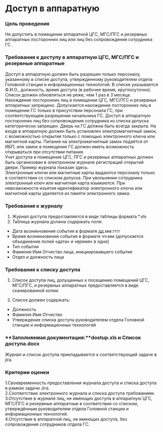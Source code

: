 # Доступ в аппаратную

### **Цель проведения**

Не допустить в помещение аппаратной ЦГС, МГС/ПГС и резервных аппаратных посторонних лиц или лиц без сопровождения сотрудника ГС .

### **Требования к доступу в аппаратную ЦГС, МГС/ПГС и резервные аппаратные**

Доступ в аппаратную должен быть разрешен только персоналу, указанному в списке доступа, утвержденному руководителем отдела Головной станции и информационных технологий. В списке указывается Ф.И.О., должность, время доступа \(в рабочее время, круглосуточно\). Список должен обновляться не реже, чем 1 раз в 3 месяца.  
Нахождение посторонних лиц в помещении ЦГС, МГС/ПГС и резервных аппаратных запрещено. Допускается нахождение посторонних лиц в помещении ГС только в присутствии персонала ГС, при соответствующем разрешении начальника ГС. Доступ в аппаратную посторонних лиц без сопровождения сотрудника из списка допуска категорически запрещен. Дверь на ГС должна быть всегда закрыта. На входе в аппаратную должен быть установлен электромагнитный замок, с возможностью открытия только с помощью электронного ключа или магнитной карты. Питание на электромагнитный замок подаётся от ИБП, или замок в помещение ГС должен иметь возможность открываться при отсутствии питания.  
Учет доступа в помещение ЦГС, ПГС и резервных аппаратных должен быть организован в электронном журнале регистраций открытий двери. Пример журнала показан здесь.  
Электронные ключи или магнитные карты выдаются персоналу только в соответствии со списком допуска. При увольнении сотрудника электронный ключ или магнитная карта изымаются. При невозможности изъятия идентификатор электронного ключа или магнитной карты удаляется из памяти электронного замка.

### **Требования к журналу**

1. Журнал доступа предоставляется в виде таблицы формата \*.xls  
2. Таблица журнала должна содержать поля:

* Дата возникновения события в формате дд.мм.гггг
* Время возникновения события в формате чч:мм \(допускается объединение полей «дата» и «время» в одно\)
* Тип события
* Фамилия Имя Отчество лица, инициировавшего событие
* Отдел и должность лица

### **Требования к списку доступа**

1. Список доступа лиц, допущенных к посещению помещений ЦГС, МГС/ПГС, и резервных аппаратных предоставляется в виде сканированной копии.

2. Список должен содержать:

* Должность
* Фамилия Имя Отчество 
* Утверждение списка доступа руководителем отдела Головной станции и информационных технологий

### **Заполняемая документация:**dostup.xls и Список доступа.docx

Журнал и список доступа прикладывается к соответствующей задаче в jira.

### **Критерии оценки**

1.Своевременность предоставления журнала доступа и списка доступа в рамках задачи Jira.  
2.Соответствие электронного журнала и списка доступа требованиям.  
3.Отсутствие в журнале лиц, не имеющих доступа в аппаратную ЦГС, МГС/ПГС и резервные аппаратные в соответствии со списком, утверждённым руководителем отдела Головной станции и информационных технологий.  
4.Отсутствие в аппаратной лиц, не имеющих доступа, без сопровождения сотрудников отдела ГС.

